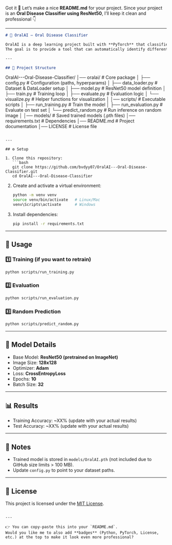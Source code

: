 Got it 🚀 Let’s make a nice **README.md** for your project.
Since your project is an **Oral Disease Classifier using ResNet50**, I’ll keep it clean and professional 👇

---

```markdown
# 🦷 OralAI — Oral Disease Classifier

OralAI is a deep learning project built with **PyTorch** that classifies oral diseases from images using a fine-tuned **ResNet50** model.  
The goal is to provide a tool that can automatically identify different oral conditions from patient images.

---

## 📂 Project Structure

```

OralAI---Oral-Disease-Classifier/
│── oralai/                 # Core package
│   ├── config.py           # Configuration (paths, hyperparams)
│   ├── data\_loader.py      # Dataset & DataLoader setup
│   ├── model.py            # ResNet50 model definition
│   ├── train.py            # Training loop
│   ├── evaluate.py         # Evaluation logic
│   └── visualize.py        # Helper functions for visualization
│
│── scripts/                # Executable scripts
│   ├── run\_training.py     # Train the model
│   ├── run\_evaluation.py   # Evaluate on test set
│   └── predict\_random.py   # Run inference on random image
│
│── models/                 # Saved trained models (.pth files)
│── requirements.txt        # Dependencies
│── README.md               # Project documentation
│── LICENSE                 # License file

````

---

## ⚙️ Setup

1. Clone this repository:
   ```bash
   git clone https://github.com/bvdyy07/OralAI---Oral-Disease-Classifier.git
   cd OralAI---Oral-Disease-Classifier
````

2. Create and activate a virtual environment:

   ```bash
   python -m venv venv
   source venv/bin/activate   # Linux/Mac
   venv\Scripts\activate      # Windows
   ```

3. Install dependencies:

   ```bash
   pip install -r requirements.txt
   ```

---

## 🚀 Usage

### 1️⃣ Training (if you want to retrain)

```bash
python scripts/run_training.py
```

### 2️⃣ Evaluation

```bash
python scripts/run_evaluation.py
```

### 3️⃣ Random Prediction

```bash
python scripts/predict_random.py
```

---

## 🧠 Model Details

* Base Model: **ResNet50 (pretrained on ImageNet)**
* Image Size: **128x128**
* Optimizer: **Adam**
* Loss: **CrossEntropyLoss**
* Epochs: **10**
* Batch Size: **32**

---

## 📊 Results

* Training Accuracy: \~XX% (update with your actual results)
* Test Accuracy: \~XX% (update with your actual results)

---

## 📌 Notes

* Trained model is stored in `models/OralAI.pth` (not included due to GitHub size limits > 100 MB).
* Update `config.py` to point to your dataset paths.

---

## 📜 License

This project is licensed under the [MIT License](LICENSE).

```

---

👉 You can copy-paste this into your `README.md`.  
Would you like me to also add **badges** (Python, PyTorch, License, etc.) at the top to make it look even more professional?
```
